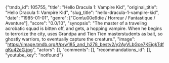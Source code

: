 {"tmdb_id": 105755, "title": "Hello Dracula 1: Vampire Kid", "original_title": "Hello Dracula 1: Vampire Kid", "slug_title": "hello-dracula-1-vampire-kid", "date": "1985-01-01", "genre": ["Com\u00e9die / Horreur / Fantastique / Aventure"], "score": "0.0/10", "synopsis": "The master of a traveling acrobatic squad is bitten off, and gets, a hopping vampire. When he begins to terrorize the city, uses Grandpa and Tien Tien masterstudents as bait, so ghostly warriors, to eventually capture the creature.", "image": "https://image.tmdb.org/t/p/w185_and_h278_bestv2/y2AyVLbGce7KEigkTdfqKu42eG.jpg", "actors": [], "comments": [], "recommandations_id": [], "youtube_key": "notfound"}